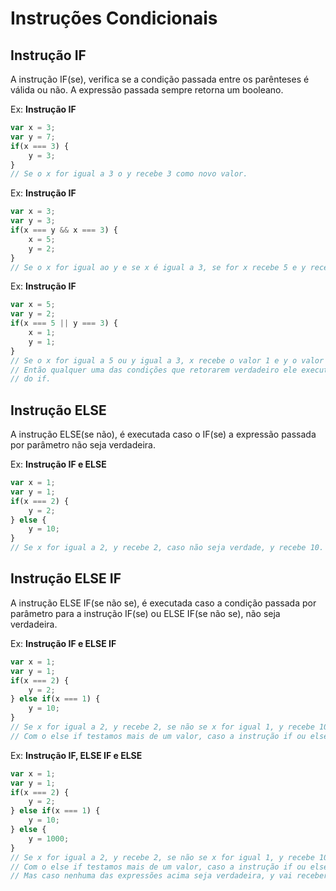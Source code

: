 # Instruções Condicionais

## Instrução IF
A instrução IF(se), verifica se a condição passada entre os parênteses é válida ou não.
A expressão passada sempre retorna um booleano.

Ex: **Instrução IF**
```javascript
var x = 3;
var y = 7;
if(x === 3) {
	y = 3;
}
// Se o x for igual a 3 o y recebe 3 como novo valor.
```

Ex: **Instrução IF**
```javascript
var x = 3;
var y = 3;
if(x === y && x === 3) {
	x = 5;
	y = 2;
}
// Se o x for igual ao y e se x é igual a 3, se for x recebe 5 e y recebe 2.
```

Ex: **Instrução IF**
```javascript
var x = 5;
var y = 2;
if(x === 5 || y === 3) {
	x = 1;
	y = 1;
}
// Se o x for igual a 5 ou y igual a 3, x recebe o valor 1 e y o valor 1.
// Então qualquer uma das condições que retorarem verdadeiro ele executa o código que está entre as chaves
// do if.
```


## Instrução ELSE
A instrução ELSE(se não), é executada caso o IF(se) a expressão passada por parâmetro não seja verdadeira. 

Ex: **Instrução IF e ELSE**
```javascript
var x = 1;
var y = 1;
if(x === 2) {
	y = 2;
} else {
	y = 10;
}
// Se x for igual a 2, y recebe 2, caso não seja verdade, y recebe 10.
```

## Instrução ELSE IF
A instrução ELSE IF(se não se), é executada caso a condição passada por parâmetro para a instrução IF(se) ou ELSE IF(se não se), não seja verdadeira.


Ex: **Instrução IF e ELSE IF**
```javascript
var x = 1;
var y = 1;
if(x === 2) {
	y = 2;
} else if(x === 1) {
	y = 10;
}
// Se x for igual a 2, y recebe 2, se não se x for igual 1, y recebe 10.
// Com o else if testamos mais de um valor, caso a instrução if ou else if acima não seja verdadeira.
```

Ex: **Instrução IF, ELSE IF e ELSE**
```javascript
var x = 1;
var y = 1;
if(x === 2) {
	y = 2;
} else if(x === 1) {
	y = 10;
} else {
	y = 1000;
}
// Se x for igual a 2, y recebe 2, se não se x for igual 1, y recebe 10, se não y recebe 1000.
// Com o else if testamos mais de um valor, caso a instrução if ou else if acima não seja verdadeira.
// Mas caso nenhuma das expressões acima seja verdadeira, y vai receber 1000.
```
